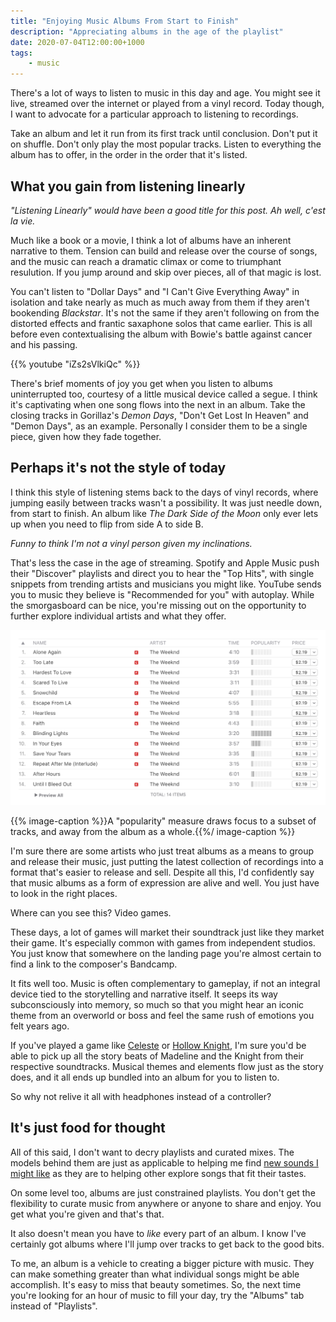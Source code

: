```yaml
---
title: "Enjoying Music Albums From Start to Finish"
description: "Appreciating albums in the age of the playlist"
date: 2020-07-04T12:00:00+1000
tags:
    - music
---
```


There's a lot of ways to listen to music in this day and age. You might see it live, streamed over the internet or played from a vinyl record. Today though, I want to advocate for a particular approach to listening to recordings.

Take an album and let it run from its first track until conclusion. Don't put it on shuffle. Don't only play the most popular tracks. Listen to everything the album has to offer, in the order in the order that it's listed.

<!--more-->

## What you gain from listening linearly

_"Listening Linearly" would have been a good title for this post. Ah well, c'est la vie._

Much like a book or a movie, I think a lot of albums have an inherent narrative to them. Tension can build and release over the course of songs, and the music can reach a dramatic climax or come to triumphant resulution. If you jump around and skip over pieces, all of that magic is lost.

You can't listen to "Dollar Days" and "I Can't Give Everything Away" in isolation and take nearly as much as much away from them if they aren't bookending _Blackstar_. It's not the same if they aren't following on from the distorted effects and frantic saxaphone solos that came earlier. This is all before even contextualising the album with Bowie's battle against cancer and his passing.

{{% youtube "iZs2sVlkiQc" %}}

There's brief moments of joy you get when you listen to albums uninterrupted too, courtesy of a little musical device called a segue. I think it's captivating when one song flows into the next in an album. Take the closing tracks in Gorillaz's _Demon Days_, "Don't Get Lost In Heaven" and "Demon Days", as an example. Personally I consider them to be a single piece, given how they fade together.

## Perhaps it's not the style of today

I think this style of listening stems back to the days of vinyl records, where jumping easily between tracks wasn't a possibility. It was just needle down, from start to finish. An album like _The Dark Side of the Moon_ only ever lets up when you need to flip from side A to side B.

_Funny to think I'm not a vinyl person given my inclinations._

That's less the case in the age of streaming. Spotify and Apple Music push their "Discover" playlists and direct you to hear the "Top Hits", with single snippets from trending artists and musicians you might like. YouTube sends you to music they believe is "Recommended for you" with autoplay. While the smorgasboard can be nice, you're missing out on the opportunity to further explore individual artists and what they offer.

![Track listing from The Weeknd's album After Hours, with a popularity column highlighting which tracks have been garnering the most attention](./itunes.png)

{{% image-caption %}}A "popularity" measure draws focus to a subset of tracks, and away from the album as a whole.{{%/ image-caption %}}

I'm sure there are some artists who just treat albums as a means to group and release their music, just putting the latest collection of recordings into a format that's easier to release and sell. Despite all this, I'd confidently say that music albums as a form of expression are alive and well. You just have to look in the right places.

Where can you see this? Video games.

These days, a lot of games will market their soundtrack just like they market their game. It's especially common with games from independent studios. You just know that somewhere on the landing page you're almost certain to find a link to the composer's Bandcamp.

It fits well too. Music is often complementary to gameplay, if not an integral device tied to the storytelling and narrative itself. It seeps its way subconsciously into memory, so much so that you might hear an iconic theme from an overworld or boss and feel the same rush of emotions you felt years ago.

If you've played a game like [Celeste](http://www.celestegame.com/) or [Hollow Knight](https://www.hollowknight.com/), I'm sure you'd be able to pick up all the story beats of Madeline and the Knight from their respective soundtracks. Musical themes and elements flow just as the story does, and it all ends up bundled into an album for you to listen to.

So why not relive it all with headphones instead of a controller?

## It's just food for thought

All of this said, I don't want to decry playlists and curated mixes. The models behind them are just as applicable to helping me find [new sounds I might like](https://www.music-map.com/vulfpeck) as they are to helping other explore songs that fit their tastes.

On some level too, albums are just constrained playlists. You don't get the flexibility to curate music from anywhere or anyone to share and enjoy. You get what you're given and that's that.

It also doesn't mean you have to _like_ every part of an album. I know I've certainly got albums where I'll jump over tracks to get back to the good bits.

To me, an album is a vehicle to creating a bigger picture with music. They can make something greater than what individual songs might be able accomplish. It's easy to miss that beauty sometimes. So, the next time you're looking for an hour of music to fill your day, try the "Albums" tab instead of "Playlists".
